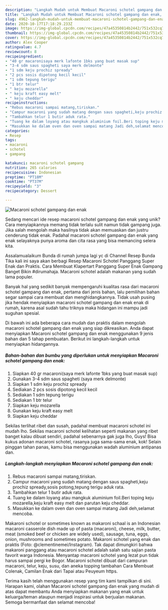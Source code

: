 ```yaml
---
description: "Langkah Mudah untuk Membuat Macaroni schotel gampang dan enak, Enak"
title: "Langkah Mudah untuk Membuat Macaroni schotel gampang dan enak, Enak"
slug: 4962-langkah-mudah-untuk-membuat-macaroni-schotel-gampang-dan-enak-enak
date: 2020-10-17T17:18:29.233Z
image: https://img-global.cpcdn.com/recipes/47a45350814b2442/751x532cq70/macaroni-schotel-gampang-dan-enak-foto-resep-utama.jpg
thumbnail: https://img-global.cpcdn.com/recipes/47a45350814b2442/751x532cq70/macaroni-schotel-gampang-dan-enak-foto-resep-utama.jpg
cover: https://img-global.cpcdn.com/recipes/47a45350814b2442/751x532cq70/macaroni-schotel-gampang-dan-enak-foto-resep-utama.jpg
author: Alex Cooper
ratingvalue: 4.7
reviewcount: 8
recipeingredient:
- "40 gr macaronisaya merk lafonte 1bks yang buat masak sup"
- "3-4 sdm saus spagheti saya merk delmonte"
- "1 sdm keju prochiz spready"
- "2 pcs sosis dipotong kecil kecil"
- "1 sdm tepung terigu"
- "1 btr telur"
- " keju mozarella"
- " keju kraft easy melt"
- " keju cheddar"
recipeinstructions:
- "Rebus macaroni sampai matang,tiriskan."
- "Campur macaroni yang sudah matang dengan saus spagheti,keju prochiz spready,sosis potong,tepung terigu aduk rata."
- "Tambahkan telur 1 butir aduk rata."
- "Tuang ke dalam loyang atau mangkuk aluminium foil.Beri toping keju mozarella,keju kraft easy melt dan parutan keju cheddar."
- "Masukkan ke dalam oven dan oven sampai matang Jadi deh,selamat mencoba."
categories:
- Resep
tags:
- macaroni
- schotel
- gampang

katakunci: macaroni schotel gampang 
nutrition: 265 calories
recipecuisine: Indonesian
preptime: "PT18M"
cooktime: "PT37M"
recipeyield: "3"
recipecategory: Dessert

---
```



![Macaroni schotel gampang dan enak](https://img-global.cpcdn.com/recipes/47a45350814b2442/751x532cq70/macaroni-schotel-gampang-dan-enak-foto-resep-utama.jpg)

Sedang mencari ide resep macaroni schotel gampang dan enak yang unik? Cara menyiapkannya memang tidak terlalu sulit namun tidak gampang juga. Jika salah mengolah maka hasilnya tidak akan memuaskan dan justru cenderung tidak enak. Padahal macaroni schotel gampang dan enak yang enak selayaknya punya aroma dan cita rasa yang bisa memancing selera kita.

Assalamualaikum Bunda di rumah jumpa lagi yc di Channel Resep Bunda Tika kali ini saya akan berbagi Resep Macaroni Schotel Panggang Super Enak dan Praktis. Cara Membuat Klapertart Panggang Super Enak Gampang Banget Bikin #dirumahaja. Macaroni schotel adalah makanan yang sudah lama populer.

Banyak hal yang sedikit banyak mempengaruhi kualitas rasa dari macaroni schotel gampang dan enak, pertama dari jenis bahan, lalu pemilihan bahan segar sampai cara membuat dan menghidangkannya. Tidak usah pusing jika hendak menyiapkan macaroni schotel gampang dan enak enak di rumah, karena asal sudah tahu triknya maka hidangan ini mampu jadi suguhan spesial.


Di bawah ini ada beberapa cara mudah dan praktis dalam mengolah macaroni schotel gampang dan enak yang siap dikreasikan. Anda dapat menyiapkan Macaroni schotel gampang dan enak menggunakan 9 jenis bahan dan 5 tahap pembuatan. Berikut ini langkah-langkah untuk menyiapkan hidangannya.

<!--inarticleads1-->

##### Bahan-bahan dan bumbu yang diperlukan untuk menyiapkan Macaroni schotel gampang dan enak:

1. Siapkan 40 gr macaroni(saya merk lafonte 1bks yang buat masak sup)
1. Gunakan 3-4 sdm saus spagheti (saya merk delmonte)
1. Siapkan 1 sdm keju prochiz spready
1. Sediakan 2 pcs sosis dipotong kecil kecil
1. Sediakan 1 sdm tepung terigu
1. Sediakan 1 btr telur
1. Siapkan  keju mozarella
1. Gunakan  keju kraft easy melt
1. Siapkan  keju cheddar


Sekilas terlihat ribet dan susah, padahal membuat macaroni schotel ini mudah lho. Sekilas macaroni schotel kelihatan seperti makanan yang ribet banget kalau dibuat sendiri, padahal sebenarnya gak juga lho, Guys! Bisa kukus adonan macaroni schotel, rasanya juga sama-sama enak, kok! Selain pinggan tahan panas, kamu bisa menggunakan wadah aluminium antipanas dan. 

<!--inarticleads2-->

##### Langkah-langkah menyiapkan Macaroni schotel gampang dan enak:

1. Rebus macaroni sampai matang,tiriskan.
1. Campur macaroni yang sudah matang dengan saus spagheti,keju prochiz spready,sosis potong,tepung terigu aduk rata.
1. Tambahkan telur 1 butir aduk rata.
1. Tuang ke dalam loyang atau mangkuk aluminium foil.Beri toping keju mozarella,keju kraft easy melt dan parutan keju cheddar.
1. Masukkan ke dalam oven dan oven sampai matang Jadi deh,selamat mencoba.


Makaroni schotel or sometimes known as makaroni schaal is an Indonesian macaroni casserole dish made up of pasta (macaroni), cheese, milk, butter, meat (smoked beef or chicken are widely used), sausage, tuna, eggs, onion, mushrooms and sometimes potato. Makaroni schotel yang enak dan praktis (Foto: @clementinemei/Instagram). Tak dapat dimungkiri bahwa makaroni panggang atau macaroni schotel adalah salah satu sajian pasta favorit warga Indonesia. Menyantap macaroni schotel yang lezat pun tidak harus sampai pergi ke Bogor. Macaroni schotel dibuat dari campuran macaroni, telur, keju, susu, dan aneka topping tambahan Cara Membuat Colenak, Camilan Enak dari Tapai atau Peuyeum https. 

Terima kasih telah menggunakan resep yang tim kami tampilkan di sini. Harapan kami, olahan Macaroni schotel gampang dan enak yang mudah di atas dapat membantu Anda menyiapkan makanan yang enak untuk keluarga/teman ataupun menjadi inspirasi untuk berjualan makanan. Semoga bermanfaat dan selamat mencoba!
